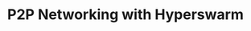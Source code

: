 ---
layout: layouts/walkthroughs
title: P2P Networking with Hyperswarm
exampleLink: https://github.com/andrewosh/hypercore-protocol-walkthroughs/tree/main/hypercore
---